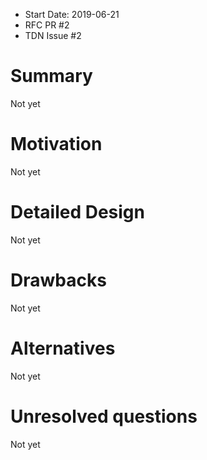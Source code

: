 - Start Date: 2019-06-21
- RFC PR #2
- TDN Issue #2

Summary
=======

Not yet

Motivation
==========

Not yet

Detailed Design
===============

Not yet

Drawbacks
=========

Not yet

Alternatives
============

Not yet

Unresolved questions
====================

Not yet
